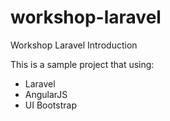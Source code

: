 # workshop-laravel

Workshop Laravel Introduction

This is a sample project that using:
- Laravel
- AngularJS
- UI Bootstrap
